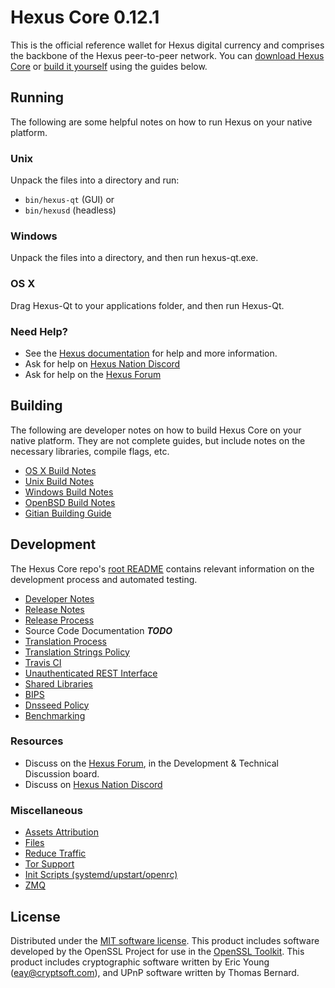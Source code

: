 Hexus Core 0.12.1
=====================

This is the official reference wallet for Hexus digital currency and comprises the backbone of the Hexus peer-to-peer network. You can [download Hexus Core](https://www.hexus.org/downloads/) or [build it yourself](#building) using the guides below.

Running
---------------------
The following are some helpful notes on how to run Hexus on your native platform.

### Unix

Unpack the files into a directory and run:

- `bin/hexus-qt` (GUI) or
- `bin/hexusd` (headless)

### Windows

Unpack the files into a directory, and then run hexus-qt.exe.

### OS X

Drag Hexus-Qt to your applications folder, and then run Hexus-Qt.

### Need Help?

* See the [Hexus documentation](https://dashpay.atlassian.net/wiki/display/DOC)
for help and more information.
* Ask for help on [Hexus Nation Discord](http://hexuschat.org)
* Ask for help on the [Hexus Forum](https://hexus.org/forum)

Building
---------------------
The following are developer notes on how to build Hexus Core on your native platform. They are not complete guides, but include notes on the necessary libraries, compile flags, etc.

- [OS X Build Notes](build-osx.md)
- [Unix Build Notes](build-unix.md)
- [Windows Build Notes](build-windows.md)
- [OpenBSD Build Notes](build-openbsd.md)
- [Gitian Building Guide](gitian-building.md)

Development
---------------------
The Hexus Core repo's [root README](/README.md) contains relevant information on the development process and automated testing.

- [Developer Notes](developer-notes.md)
- [Release Notes](release-notes.md)
- [Release Process](release-process.md)
- Source Code Documentation ***TODO***
- [Translation Process](translation_process.md)
- [Translation Strings Policy](translation_strings_policy.md)
- [Travis CI](travis-ci.md)
- [Unauthenticated REST Interface](REST-interface.md)
- [Shared Libraries](shared-libraries.md)
- [BIPS](bips.md)
- [Dnsseed Policy](dnsseed-policy.md)
- [Benchmarking](benchmarking.md)

### Resources
* Discuss on the [Hexus Forum](https://hexus.org/forum), in the Development & Technical Discussion board.
* Discuss on [Hexus Nation Discord](http://hexuschat.org)

### Miscellaneous
- [Assets Attribution](assets-attribution.md)
- [Files](files.md)
- [Reduce Traffic](reduce-traffic.md)
- [Tor Support](tor.md)
- [Init Scripts (systemd/upstart/openrc)](init.md)
- [ZMQ](zmq.md)

License
---------------------
Distributed under the [MIT software license](/COPYING).
This product includes software developed by the OpenSSL Project for use in the [OpenSSL Toolkit](https://www.openssl.org/). This product includes
cryptographic software written by Eric Young ([eay@cryptsoft.com](mailto:eay@cryptsoft.com)), and UPnP software written by Thomas Bernard.
